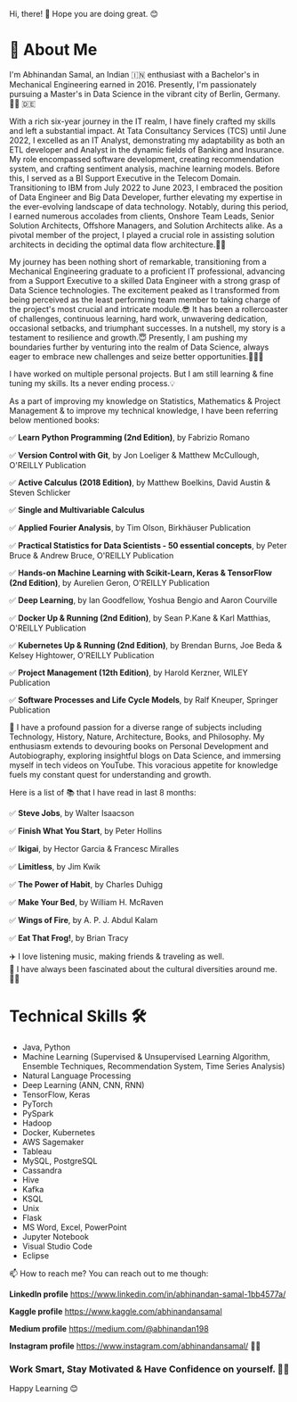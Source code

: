 Hi, there! 👋 Hope you are doing great. 😊

# 🚀 About Me

I'm Abhinandan Samal, an Indian 🇮🇳 enthusiast with a Bachelor's in Mechanical Engineering earned in 2016. Presently, I'm passionately pursuing a Master's in Data Science in the vibrant city of Berlin, Germany.🧑‍🎓 🇩🇪

With a rich six-year journey in the IT realm, I have finely crafted my skills and left a substantial impact. At Tata Consultancy Services (TCS) until June 2022, I excelled as an IT Analyst, demonstrating my adaptability as both an ETL developer and Analyst in the dynamic fields of Banking and Insurance. My role encompassed software development, creating recommendation system, and crafting sentiment analysis, machine learning models. Before this, I served as a BI Support Executive in the Telecom Domain. Transitioning to IBM from July 2022 to June 2023, I embraced the position of Data Engineer and Big Data Developer, further elevating my expertise in the ever-evolving landscape of data technology. Notably, during this period, I earned numerous accolades from clients, Onshore Team Leads, Senior Solution Architects, Offshore Managers, and Solution Architects alike. As a pivotal member of the project, I played a crucial role in assisting solution architects in deciding the optimal data flow architecture.👨‍💻

My journey has been nothing short of remarkable, transitioning from a Mechanical Engineering graduate to a proficient IT professional, advancing from a Support Executive to a skilled Data Engineer with a strong grasp of Data Science technologies. The excitement peaked as I transformed from being perceived as the least performing team member to taking charge of the project's most crucial and intricate module.😎 It has been a rollercoaster of challenges, continuous learning, hard work, unwavering dedication, occasional setbacks, and triumphant successes. In a nutshell, my story is a testament to resilience and growth.😇 Presently, I am pushing my boundaries further by venturing into the realm of Data Science, always eager to embrace new challenges and seize better opportunities.💪👨‍💻

I have worked on multiple personal projects. But I am still learning & fine tuning my skills. Its a never ending process.💡

As a part of improving my knowledge on Statistics, Mathematics & Project Management & to improve my technical knowledge, I have been referring below mentioned books:

✅ __Learn Python Programming (2nd Edition)__, by Fabrizio Romano

✅ __Version Control with Git__, by Jon Loeliger & Matthew McCullough, O'REILLY Publication

✅ __Active Calculus (2018 Edition)__, by Matthew Boelkins, David Austin & Steven Schlicker

✅ __Single and Multivariable Calculus__

✅ __Applied Fourier Analysis__, by Tim Olson, Birkhäuser Publication

✅ __Practical Statistics for Data Scientists - 50 essential concepts__, by Peter Bruce & Andrew Bruce, O'REILLY Publication

✅ __Hands-on Machine Learning with Scikit-Learn, Keras & TensorFlow (2nd Edition)__, by Aurelien Geron, O'REILLY Publication

✅ __Deep Learning__, by Ian Goodfellow, Yoshua Bengio and Aaron Courville

✅ __Docker Up & Running (2nd Edition)__, by Sean P.Kane & Karl Matthias, O'REILLY Publication

✅ __Kubernetes Up & Running (2nd Edition)__, by Brendan Burns, Joe Beda & Kelsey Hightower, O'REILLY Publication

✅ __Project Management (12th Edition)__, by Harold Kerzner, WILEY Publication

✅ __Software Processes and Life Cycle Models__, by Ralf Kneuper, Springer Publication

📌 I have a profound passion for a diverse range of subjects including Technology, History, Nature, Architecture, Books, and Philosophy. My enthusiasm extends to devouring books on Personal Development and Autobiography, exploring insightful blogs on Data Science, and immersing myself in tech videos on YouTube. This voracious appetite for knowledge fuels my constant quest for understanding and growth. 

Here is a list of 📚 that I have read in last 8 months:  

✅ __Steve Jobs__, by Walter Isaacson  

✅ __Finish What You Start__, by Peter Hollins  

✅ __Ikigai__, by Hector Garcia & Francesc Miralles  

✅ __Limitless__, by Jim Kwik  

✅ __The Power of Habit__, by Charles Duhigg  

✅ __Make Your Bed__, by William H. McRaven  

✅ __Wings of Fire__, by A. P. J. Abdul Kalam  

✅ __Eat That Frog!__, by Brian Tracy

✈️ I love listening music, making friends & traveling as well.  
👀 I have always been fascinated about the cultural diversities around me. 🫶🏼

# Technical Skills 🛠️
- Java, Python  
- Machine Learning (Supervised & Unsupervised Learning Algorithm, Ensemble Techniques, Recommendation System, Time Series Analysis)  
- Natural Language Processing
- Deep Learning (ANN, CNN, RNN)
- TensorFlow, Keras
- PyTorch
- PySpark
- Hadoop
- Docker, Kubernetes
- AWS Sagemaker
- Tableau
- MySQL, PostgreSQL  
- Cassandra
- Hive   
- Kafka
- KSQL
- Unix
- Flask
- MS Word, Excel, PowerPoint  
- Jupyter Notebook  
- Visual Studio Code  
- Eclipse


📫 How to reach me?  You can reach out to me though:

**LinkedIn profile** https://www.linkedin.com/in/abhinandan-samal-1bb4577a/  

**Kaggle profile** https://www.kaggle.com/abhinandansamal  

**Medium profile** https://medium.com/@abhinandan198  

**Instagram profile** https://www.instagram.com/abhinandansamal/ 🤳🏼

### Work Smart, Stay Motivated & Have Confidence on yourself. 💪🏼
Happy Learning 😊
